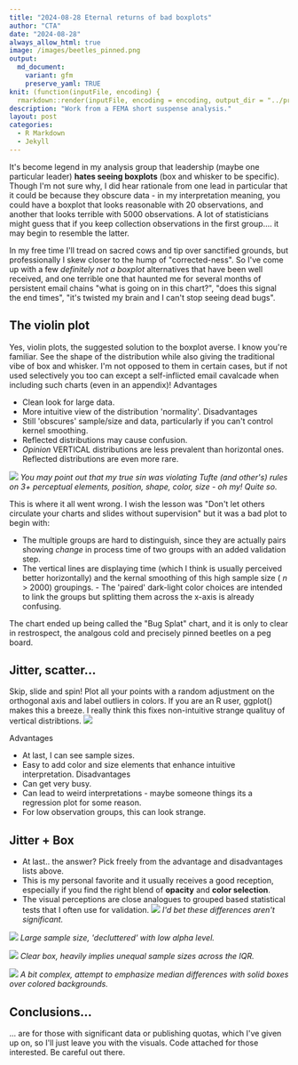 ```yaml
---
title: "2024-08-28 Eternal returns of bad boxplots"
author: "CTA"
date: "2024-08-28"
always_allow_html: true
image: /images/beetles_pinned.png
output:
  md_document:
    variant: gfm
    preserve_yaml: TRUE
knit: (function(inputFile, encoding) {
  rmarkdown::render(inputFile, encoding = encoding, output_dir = "../projects/_posts") })
description: "Work from a FEMA short suspense analysis."
layout: post
categories:
  - R Markdown
  - Jekyll        
---
```


It's become legend in my analysis group that leadership (maybe one particular leader) **hates  seeing boxplots** (box and whisker to be specific). Though I'm not sure why, I did hear rationale from one lead in particular that it could be because they obscure data - in my interpretation meaning, you could have a boxplot that looks reasonable with 20 observations, and another that looks terrible with 5000 observations.  A lot of statisticians might guess that if you keep collection observations in the first group.... it may begin to resemble the latter. 

In my free time I'll tread on sacred cows and tip over sanctified grounds, but professionally I skew closer to the hump of "corrected-ness". So I've come up with a few *definitely not a boxplot* alternatives that have been well received, and one terrible one that haunted me for several months of persistent email chains "what is going on in this chart?", "does this signal the end times", "it's twisted my brain and I can't stop seeing dead bugs". 


## The violin plot

Yes, violin plots, the suggested solution to the boxplot averse. I know you're familiar. See the shape of the distribution while also giving the traditional vibe of box and whisker. I'm not opposed to them in certain cases, but if not used selectively you too can except a self-inflicted email cavalcade when including such charts (even in an appendix)!
Advantages 
- Clean look for large data.
- More intuitive view of the distribution 'normality'.
Disadvantages
- Still 'obscures' sample/size and data, particularly if you can't control kernel smoothing.
- Reflected distributions may cause confusion.
- *Opinion* VERTICAL distributions are less prevalent than horizontal ones. Reflected distributions are even more rare. 

![](/images/RFI_Dist_Example.png)
*You may point out that my true sin was violating Tufte (and other's) rules on 3+ perceptual elements, position, shape, color, size - oh my! Quite so.*

This is where it all went wrong. I wish the lesson was "Don't let others circulate your charts and slides without supervision" but it was a bad plot to begin with:
- The multiple groups are hard to distinguish, since they are actually pairs showing *change* in process time of two groups with an added validation step.
- The vertical lines are displaying time (which I think is usually perceived better horizontally) and the kernal smoothing of this high sample size ( *n* > 2000) groupings.   - The 'paired' dark-light color choices are intended to link the groups but splitting them across the x-axis is already confusing. 

The chart ended up being called the "Bug Splat" chart, and it is only to clear in restrospect, the analgous cold and precisely pinned beetles on a peg board.

## Jitter, scatter... 
Skip, slide and spin! Plot all your points with a random adjustment on the orthogonal axis and label outliers in colors. If you are an R user, ggplot() makes this a breeze. 
I really think this fixes non-intuitive strange qualituy of vertical distribtions.
![](/images/pure_jitter_size.jpeg)

Advantages
- At last, I can see sample sizes.
- Easy to add color and size elements that enhance intuitive interpretation. 
Disadvantages
- Can get very busy.
- Can lead to weird interpretations - maybe someone things its a regression plot for some reason. 
- For low observation groups, this can look strange. 


## Jitter + Box 
- At last.. the answer? Pick freely from the advantage and disadvantages lists above.
- This is my personal favorite and it usually receives a good reception, especially if you find the right blend of **opacity** and **color selection**.
- The visual perceptions are close analogues to grouped based statistical tests that I often use for validation. 
![](/images/box_jitter.png)
*I'd bet these differences aren't significant.*

![](/images/box-shadow-jitter.png)
*Large sample size, 'decluttered' with low alpha level.*

![](/images/box_jitter-alpha.png)
*Clear box, heavily implies unequal sample sizes across the IQR.*

![](/images/multi-box-jitter-alpha.png)
*A bit complex, attempt to emphasize median differences with solid boxes over colored backgrounds.*

## Conclusions...
... are for those with significant data or publishing quotas, which I've given up on, so I'll just leave you with the visuals. Code attached for those interested. Be careful out there. 
